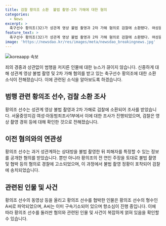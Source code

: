 ```yaml
---
title: 검찰 황의조 소환  불법 촬영·2차 가해에 대한 혐의
categories:
  - News
excerpt: >
  축구선수 황의조(32)가 성관계 영상 불법 촬영과 2차 가해 혐의로 검찰에 소환됐다. 여성을 촬영한 후 피해자를 특정할 수 있는 정보를 공개한 혐의를 받으며, 피해를 본 여성 측 대리인은 검찰에 기소를 촉구했다. 또한, 영상을 올리고 황의조를 협박한 인물이 황의조의 형수로 밝혀졌는데, 형수는 구속기소돼 1심에서 징역 3년을 선고받고 있어 논란이 계속되고 있다. #성폭력 #불법촬영 #혐의 #황의조
feature_text: >
  축구선수 황의조(32)가 성관계 영상 불법 촬영과 2차 가해 혐의로 검찰에 소환됐다. 여성을 촬영한 후 피해자를 특정할 수 있는 정보를 공개한 혐의를 받으며, 피해를 본 여성 측 대리인은 검찰에 기소를 촉구했다. 또한, 영상을 올리고 황의조를 협박한 인물이 황의조의 형수로 밝혀졌는데, 형수는 구속기소돼 1심에서 징역 3년을 선고받고 있어 논란이 계속되고 있다. #성폭력 #불법촬영 #혐의 #황의조
image: 'https://newsdao.kr/res/images/meta/newsdao_breakingnews.jpg'
---
```


<p><img src="https://newsdao.kr/res/images/meta/newsdao_breakingnews.jpg" alt="koreaapp 속보" /></p>

<p>죄의 경중과 상관없이 범행을 저지른 인물에 대한 뉴스가 끊이지 않습니다. 신중하게 대해 성관계 영상 불법 촬영 및 2차 가해 혐의를 받고 있는 축구선수 황의조에 대한 소환 소식이 전해졌습니다. 이에 관련된 소식을 알아보도록 하겠습니다. </p>

<h2 data-ke-size="size26">범행 관련 황의조 선수, 검찰 소환 조사</h2>

<p>황의조 선수는 성관계 영상 불법 촬영과 2차 가해로 검찰에 소환되어 조사를 받았습니다. 서울중앙지검 여성·아동범죄조사1부에서 이에 대한 조사가 진행되었으며, 검찰은 영상 촬영 경위 등에 대해 확인한 것으로 전해졌습니다.</p>

<h2 data-ke-size="size26">이전 혐의와의 연관성</h2>

<p>황의조 선수는 과거 성관계하는 상대방을 불법 촬영한 뒤 피해자를 특정할 수 있는 정보를 공개한 혐의를 받았습니다. 뿐만 아니라 황의조의 전 연인 주장을 토대로 불법 촬영 및 협박 등의 혐의로 경찰에 고소되었으며, 이 과정에서 불법 촬영 정황이 포착되어 검찰에 송치되었습니다.</p>

<h2 data-ke-size="size26">관련된 인물 및 사건</h2>

<p>황의조 선수의 동영상 등을 올리고 황의조 선수를 협박한 인물은 황의조 선수의 형수인 A씨로 파악되었으며, A씨는 이미 구속기소되어 있으며 항소심이 진행 중입니다. 이에 따라 황의조 선수를 둘러싼 혐의와 관련된 인물 및 사건이 복잡하게 얽혀 있음을 확인할 수 있습니다.</p>

